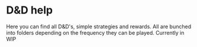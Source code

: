 # D&D help
Here you can find all D&D's, simple strategies and rewards.
All are bunched into folders depending on the frequency they can be played.
Currently in WIP
